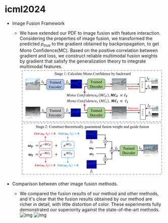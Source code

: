 # icml2024
* Image Fusion Framework
  * We have extended our PDF to image fusion with feature interaction. Considering the properties of image fusion, we transformed the predicted $p_{true}$ to the gradient obtained by backpropagation, to get Mono Confidence(MC). Based on the positive correlation between gradient and loss, we construct reliable multimodal fusion weights by gradient that satisfy the generalization theory to integrate multimodal features. 
   ![img](https://github.com/alala2333/icml2024/blob/main/image_fusion_frame.png)

* Comparison between other image fusion methods.
  * We compared the fusion results of our method and other methods, and it's clear that the fusion results obtained by our method are richer in detail, with little distortion of color. These experiments fully demonstrated our superiority against the state-of-the-art methods.
  ![img](https://github.com/alala2333/icml2024/blob/main/Comparison_260535.png)
  ![img](https://github.com/alala2333/icml2024/blob/main/Comparison_210295_new.png)
